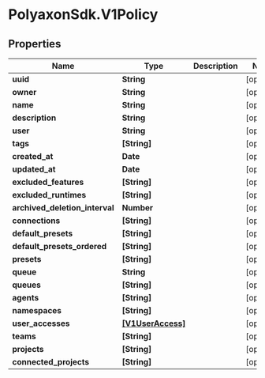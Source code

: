 # PolyaxonSdk.V1Policy

## Properties

Name | Type | Description | Notes
------------ | ------------- | ------------- | -------------
**uuid** | **String** |  | [optional] 
**owner** | **String** |  | [optional] 
**name** | **String** |  | [optional] 
**description** | **String** |  | [optional] 
**user** | **String** |  | [optional] 
**tags** | **[String]** |  | [optional] 
**created_at** | **Date** |  | [optional] 
**updated_at** | **Date** |  | [optional] 
**excluded_features** | **[String]** |  | [optional] 
**excluded_runtimes** | **[String]** |  | [optional] 
**archived_deletion_interval** | **Number** |  | [optional] 
**connections** | **[String]** |  | [optional] 
**default_presets** | **[String]** |  | [optional] 
**default_presets_ordered** | **[String]** |  | [optional] 
**presets** | **[String]** |  | [optional] 
**queue** | **String** |  | [optional] 
**queues** | **[String]** |  | [optional] 
**agents** | **[String]** |  | [optional] 
**namespaces** | **[String]** |  | [optional] 
**user_accesses** | [**[V1UserAccess]**](V1UserAccess.md) |  | [optional] 
**teams** | **[String]** |  | [optional] 
**projects** | **[String]** |  | [optional] 
**connected_projects** | **[String]** |  | [optional] 


